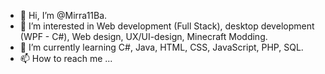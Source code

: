 - 👋 Hi, I’m @Mirra11Ba.
- 👀 I’m interested in Web development (Full Stack), desktop development (WPF - C#), Web design, UX/UI-design, Minecraft Modding.
- 🌱 I’m currently learning C#, Java, HTML, CSS, JavaScript, PHP, SQL.
- 📫 How to reach me ...

<!---
Mirra11Ba/Mirra11Ba is a ✨ special ✨ repository because its `README.md` (this file) appears on your GitHub profile.
You can click the Preview link to take a look at your changes.
--->
